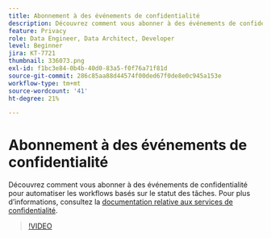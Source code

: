 ```yaml
---
title: Abonnement à des événements de confidentialité
description: Découvrez comment vous abonner à des événements de confidentialité pour automatiser les workflows basés sur le statut des tâches.
feature: Privacy
role: Data Engineer, Data Architect, Developer
level: Beginner
jira: KT-7721
thumbnail: 336073.png
exl-id: f1bc3e84-0b4b-40d0-83a5-f0f76a71f81d
source-git-commit: 286c85aa88d44574f00ded67f0de8e0c945a153e
workflow-type: tm+mt
source-wordcount: '41'
ht-degree: 21%

---
```



# Abonnement à des événements de confidentialité

Découvrez comment vous abonner à des événements de confidentialité pour automatiser les workflows basés sur le statut des tâches. Pour plus d’informations, consultez la [documentation relative aux services de confidentialité](https://experienceleague.adobe.com/docs/experience-platform/privacy/home.html?lang=fr).

>[!VIDEO](https://video.tv.adobe.com/v/336073?learn=on&enablevpops)

